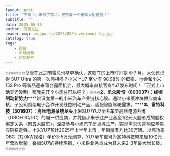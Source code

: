 ```yaml
---
layout: post
title: "下周！小米除了芯片，还憋着一个重磅大招官宣！"
subtitle: ""
date: 2025-05-15
author: 梵高先生
header-img: img/posts/2025/05/investment-bg.jpg
catalog: true
tags:
    - 投资
    - 市场分析
    - 趋势研究
---
```


🔥🔥🔥🔥🔥🔥尽管在此之前雷总也早早确认，这款车的上市时间是 6-7 月。大伙还记得 SU7 Ultra 的第一次亮相吗？小米 YU7 至少有 98.98% 的概率，也会和小米 15S Pro 等新品迎来同台露面机会，最大概率直接官宣Yu7发布时间！「正式上市确实还没到，那我先开个小定总可以吧？」🔥🔥🔥**2、凯众股份（603037）：线控制动新势力******辨识度第一的小米汽车产业链核心股。通过小米缓冲块供应商审核，子公司炯熠电子合作开发线控制动产品，适配智能驾驶需求。******3、富特科技（301607）：高压电源系统龙头**小米SU7/YU7全系车型高压电源系统（OBC+DC/DC）的唯一供应商，并凭借小米长江产业基金1亿元入股形成的股权绑定关系（前五大股东），深度参与小米汽车研发与生产，实现需求快速响应与供应链稳定性。小米YU7预计2025年上半年上市，年销量潜力达30万辆。以高功率OBC（120kW规格）单价3-5万元测算，YU7单车型可为富特科技带来超10亿元年营收增量，叠加SU7的持续热销，小米系业务或成为其未来2-3年最大增长极。
🔥🔥🔥🔥🔥🔥